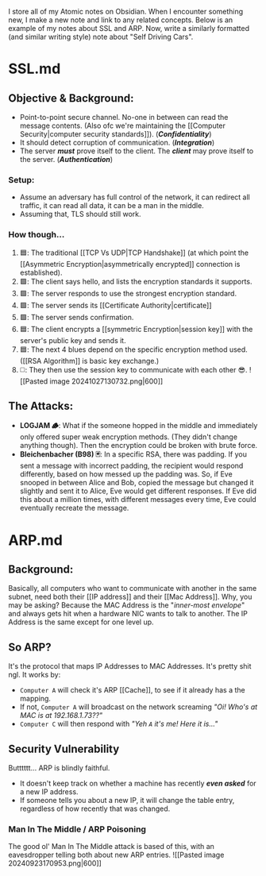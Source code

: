 
I store all of my Atomic notes on Obsidian. When I encounter something new, I make a new note and link to any related concepts. Below is an example of my notes about SSL and ARP. Now, write a similarly formatted (and similar writing style) note about "Self Driving Cars".


# SSL.md
## Objective & Background:
- Point-to-point secure channel. No-one in between can read the message contents. (Also ofc we're maintaining the [[Computer Security|computer security standards]]). (***Confidentiality***)
- It should detect corruption of communication. (***Integration***)
- The server ***must*** prove itself to the client. The ***client*** may prove itself to the server. (***Authentication***)
 
### Setup:
- Assume an adversary has full control of the network, it can redirect all traffic, it can read all data, it can be a man in the middle.   
- Assuming that, TLS should still work. 

### How though...
1. 🟦: The traditional [[TCP Vs UDP|TCP Handshake]] (at which point the [[Asymmetric Encryption|asymmetrically encrypted]] connection is established).
2. 🟩: The client says hello, and lists the encryption standards it supports. 
3. 🟩: The server responds to use the strongest encryption standard. 
4. 🟩: The server sends its [[Certificate Authority|certificate]] 
5. 🟩: The server sends confirmation.
6. 🟦: The client encrypts a [[symmetric Encryption|session key]] with the server's public key and sends it.
7. 🟦: The next 4 blues depend on the specific encryption method used. ([[RSA Algorithm]] is basic key exchange.)
8. ◻️: They then use the session key to communicate with each other 😎. 
![[Pasted image 20241027130732.png|600]]

## The Attacks:
- **LOGJAM 🪵**: What if the someone hopped in the middle and immediately only offered super weak encryption methods. (They didn't change anything though). Then the encryption could be broken with brute force.
- **Bleichenbacher (B98) 🃏**: In a specific RSA, there was padding. If you sent a message with incorrect padding, the recipient would respond differently, based on how messed up the padding was. So, if Eve snooped in between Alice and Bob, copied the message but changed it slightly and sent it to Alice, Eve would get different responses. If Eve did this about a million times, with different messages every time, Eve could eventually recreate the message.



# ARP.md
## Background: 
Basically, all computers who want to communicate with another in the same subnet, need both their [[IP address]] and their [[Mac Address]]. Why, you may be asking? Because the MAC Address is the "*inner-most envelope*" and always gets hit when a hardware NIC wants to talk to another. The IP Address is the same except for one level up. 

## So ARP?
It's the protocol that maps IP Addresses to MAC Addresses. It's pretty shit ngl. It works by:
- `Computer A` will check it's ARP [[Cache]], to see if it already has a the mapping. 
- If not, `Computer A` will broadcast on the network screaming *"Oi! Who's at MAC is at 192.168.1.73??"*
- `Computer C` will then respond with *"Yeh `A` it's me! Here it is..."*

## Security Vulnerability
Butttttt... ARP is blindly faithful. 
- It doesn't keep track on whether a machine has recently ***even asked*** for a new IP address.
- If someone tells you about a new IP, it will change the table entry, regardless of how recently that was changed.

### Man In The Middle / ARP Poisoning
The good ol' Man In The Middle attack is based of this, with an eavesdropper telling both about new ARP entries. 
![[Pasted image 20240923170953.png|600]]